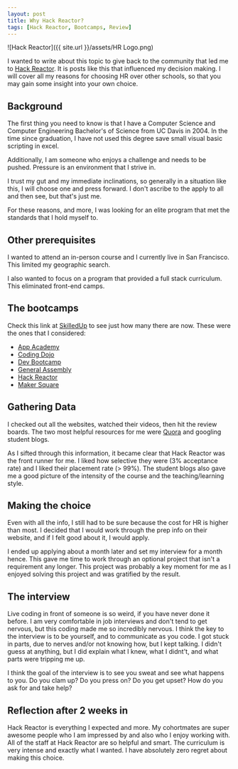 ```yaml
---
layout: post
title: Why Hack Reactor?
tags: [Hack Reactor, Bootcamps, Review]
---
```


![Hack Reactor]({{ site.url }}/assets/HR Logo.png)

I wanted to write about this topic to give back to the community that led me to [Hack Reactor](http://www.hackreactor.com/).  It is posts like this that influenced my decision making.  I will cover all my reasons for choosing HR over other schools, so that you may gain some insight into your own choice.  

## Background

The first thing you need to know is that I have a Computer Science and Computer Engineering Bachelor's of Science from UC Davis in 2004.  In the time since graduation, I have not used this degree save small visual basic scripting in excel.  

<!--more-->

Additionally, I am someone who enjoys a challenge and needs to be pushed.  Pressure is an environment that I strive in.  

I trust my gut and my immediate inclinations, so generally in a situation like this, I will choose one and press forward.  I don't ascribe to the apply to all and then see, but that's just me. 

For these reasons, and more, I was looking for an elite program that met the standards that I hold myself to.  

## Other prerequisites

I wanted to attend an in-person course and I currently live in San Francisco.  This limited my geographic search.  

I also wanted to focus on a program that provided a full stack curriculum.  This eliminated front-end camps.

## The bootcamps

Check this link at [SkilledUp](http://www.skilledup.com/articles/the-ultimate-guide-to-coding-bootcamps-the-exhaustive-list/) to see just how many there are now.  These were the ones that I considered:

* [App Academy](http://www.appacademy.io/#p-home)
* [Coding Dojo](http://codingdojo.co/)
* [Dev Bootcamp](http://devbootcamp.com/)
* [General Assembly](https://generalassemb.ly/education/web-development-immersive)
* [Hack Reactor](http://www.hackreactor.com/)
* [Maker Square](http://www.themakersquare.com/)

## Gathering Data

I checked out all the websites, watched their videos, then hit the review boards.  The two most helpful resources for me were [Quora](http://www.quora.com/) and googling student blogs.  

As I sifted through this information, it became clear that Hack Reactor was the front runner for me.  I liked how selective they were (3% acceptance rate) and I liked their placement rate (> 99%).  The student blogs also gave me a good picture of the intensity of the course and the teaching/learning style.  

## Making the choice

Even with all the info, I still had to be sure because the cost for HR is higher than most.  I decided that I would work through the prep info on their website, and if I felt good about it, I would apply.  

I ended up applying about a month later and set my interview for a month hence.  This gave me time to work through an optional project that isn't a requirement any longer.  This project was probably a key moment for me as I enjoyed solving this project and was gratified by the result.

## The interview

Live coding in front of someone is so weird, if you have never done it before.  I am very comfortable in job interviews and don't tend to get nervous, but this coding made me so incredibly nervous.  I think the key to the interview is to be yourself, and to communicate as you code.  I got stuck in parts, due to nerves and/or not knowing how, but I kept talking.  I didn't guess at anything, but I did explain what I knew, what I didnt't, and what parts were tripping me up.  

I think the goal of the interview is to see you sweat and see what happens to you.  Do you clam up?  Do you press on?  Do you get upset?  How do you ask for and take help?

## Reflection after 2 weeks in

Hack Reactor is everything I expected and more.  My cohortmates are super awesome people who I am impressed by and also who I enjoy working with.  All of the staff at Hack Reactor are so helpful and smart.  The curriculum is very intense and exactly what I wanted.  I have absolutely zero regret about making this choice.  